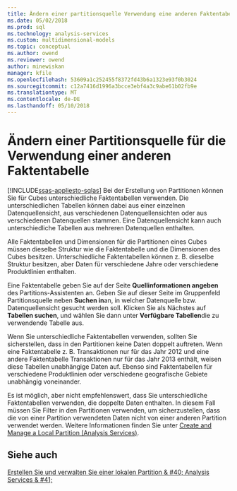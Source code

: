 ```yaml
---
title: Ändern einer partitionsquelle Verwendung eine anderen Faktentabelle | Microsoft Docs
ms.date: 05/02/2018
ms.prod: sql
ms.technology: analysis-services
ms.custom: multidimensional-models
ms.topic: conceptual
ms.author: owend
ms.reviewer: owend
author: minewiskan
manager: kfile
ms.openlocfilehash: 53609a1c252455f8372fd43b6a1323e93f0b3024
ms.sourcegitcommit: c12a7416d1996a3bcce3ebf4a3c9abe61b02fb9e
ms.translationtype: MT
ms.contentlocale: de-DE
ms.lasthandoff: 05/10/2018
---
```

# <a name="change-a-partition-source-to-use-a-different-fact-table"></a>Ändern einer Partitionsquelle für die Verwendung einer anderen Faktentabelle
[!INCLUDE[ssas-appliesto-sqlas](../../includes/ssas-appliesto-sqlas.md)]
  Bei der Erstellung von Partitionen können Sie für Cubes unterschiedliche Faktentabellen verwenden. Die unterschiedlichen Tabellen können dabei aus einer einzelnen Datenquellensicht, aus verschiedenen Datenquellensichten oder aus verschiedenen Datenquellen stammen. Eine Datenquellensicht kann auch unterschiedliche Tabellen aus mehreren Datenquellen enthalten.  
  
 Alle Faktentabellen und Dimensionen für die Partitionen eines Cubes müssen dieselbe Struktur wie die Faktentabelle und die Dimensionen des Cubes besitzen. Unterschiedliche Faktentabellen können z. B. dieselbe Struktur besitzen, aber Daten für verschiedene Jahre oder verschiedene Produktlinien enthalten.  
  
 Eine Faktentabelle geben Sie auf der Seite **Quellinformationen angeben** des Partitions-Assistenten an. Geben Sie auf dieser Seite im Gruppenfeld Partitionsquelle neben **Suchen in**an, in welcher Datenquelle bzw. Datenquellensicht gesucht werden soll. Klicken Sie als Nächstes auf **Tabellen suchen**, und wählen Sie dann unter **Verfügbare Tabellen**die zu verwendende Tabelle aus.  
  
 Wenn Sie unterschiedliche Faktentabellen verwenden, sollten Sie sicherstellen, dass in den Partitionen keine Daten doppelt auftreten. Wenn eine Faktentabelle z. B. Transaktionen nur für das Jahr 2012 und eine andere Faktentabelle Transaktionen nur für das Jahr 2013 enthält, weisen diese Tabellen unabhängige Daten auf. Ebenso sind Faktentabellen für verschiedene Produktlinien oder verschiedene geografische Gebiete unabhängig voneinander.  
  
 Es ist möglich, aber nicht empfehlenswert, dass Sie unterschiedliche Faktentabellen verwenden, die doppelte Daten enthalten. In diesem Fall müssen Sie Filter in den Partitionen verwenden, um sicherzustellen, dass die von einer Partition verwendeten Daten nicht von einer anderen Partition verwendet werden. Weitere Informationen finden Sie unter [Create and Manage a Local Partition &#40;Analysis Services&#41;](../../analysis-services/multidimensional-models/create-and-manage-a-local-partition-analysis-services.md).  
  
## <a name="see-also"></a>Siehe auch  
 [Erstellen Sie und verwalten Sie einer lokalen Partition & #40; Analysis Services & #41;](../../analysis-services/multidimensional-models/create-and-manage-a-local-partition-analysis-services.md)  
  
  
